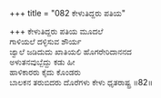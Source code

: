 +++
title = "082 ಕೇಳುತಿದ್ದರು ಪತಿಯ"

+++
ಕೇಳುತಿದ್ದರು ಪತಿಯ ಮೂದಲೆ  
ಗಾಳಿಯಲೆ ದಳ್ಳಿಸುವ ಶೌರ್ಯ  
ಜ್ವಾಲೆ ಜಡಿದುದು ಖಾತಿಯಲಿ ಹೊಗರೇರಿದಾನನದ  
ಅಳುತನವುಬ್ಬೆದ್ದು ಕಡು ಹೀ  
ಹಾಳಿಕಾರರು ಕೈದು ಕೊಂಡರು  
ಬಾಲಕನ ತರುಬಿದರು ದೊರೆಗಳು ಕೇಳು ಧೃತರಾಷ್ಟ್ರ    ॥82॥